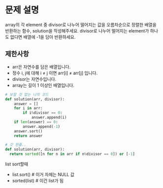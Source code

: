 # 문제 설명

array의 각 element 중 divisor로 나누어 떨어지는 값을 오름차순으로 정렬한 배열을 반환하는 함수, solution을 작성해주세요.
divisor로 나누어 떨어지는 element가 하나도 없다면 배열에 -1을 담아 반환하세요.

## 제한사항

- arr은 자연수를 담은 배열입니다.
- 정수 i, j에 대해 i ≠ j 이면 arr[i] ≠ arr[j] 입니다.
- divisor는 자연수입니다.
- array는 길이 1 이상인 배열입니다.

```python
# 보잘 것 없는 나의 코드
def solution(arr, divisor):
    answer = []
    for i in arr:
        if i%divisor == 0:
            answer.append(i)
    if len(answer) == 0:
        answer.append(-1)
    answer.sort()
    return answer
    
# 갓 한줄..
def solution(arr, divisor): 
  return sorted([n for n in arr if n%divisor == 0]) or [-1]
```
list sort할때  
- list.sort() # 이거 자체는 NULL 값
- sorted(list) # 이건 list가 됨
